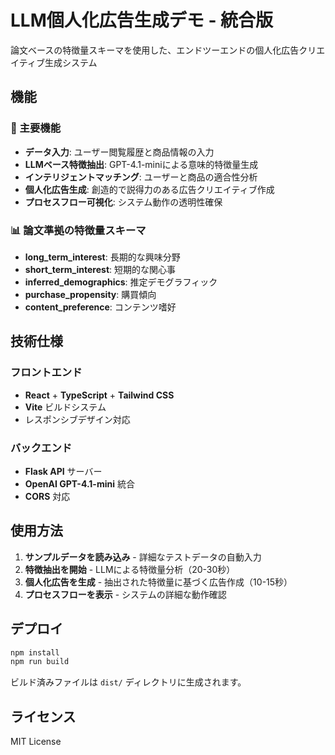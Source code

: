 # LLM個人化広告生成デモ - 統合版

論文ベースの特徴量スキーマを使用した、エンドツーエンドの個人化広告クリエイティブ生成システム

## 機能

### 🎯 主要機能
- **データ入力**: ユーザー閲覧履歴と商品情報の入力
- **LLMベース特徴抽出**: GPT-4.1-miniによる意味的特徴量生成
- **インテリジェントマッチング**: ユーザーと商品の適合性分析
- **個人化広告生成**: 創造的で説得力のある広告クリエイティブ作成
- **プロセスフロー可視化**: システム動作の透明性確保

### 📊 論文準拠の特徴量スキーマ
- **long_term_interest**: 長期的な興味分野
- **short_term_interest**: 短期的な関心事
- **inferred_demographics**: 推定デモグラフィック
- **purchase_propensity**: 購買傾向
- **content_preference**: コンテンツ嗜好

## 技術仕様

### フロントエンド
- **React** + **TypeScript** + **Tailwind CSS**
- **Vite** ビルドシステム
- レスポンシブデザイン対応

### バックエンド
- **Flask API** サーバー
- **OpenAI GPT-4.1-mini** 統合
- **CORS** 対応

## 使用方法

1. **サンプルデータを読み込み** - 詳細なテストデータの自動入力
2. **特徴抽出を開始** - LLMによる特徴量分析（20-30秒）
3. **個人化広告を生成** - 抽出された特徴量に基づく広告作成（10-15秒）
4. **プロセスフローを表示** - システムの詳細な動作確認

## デプロイ

```bash
npm install
npm run build
```

ビルド済みファイルは `dist/` ディレクトリに生成されます。

## ライセンス

MIT License

